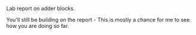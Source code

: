Lab report on adder blocks.

You'll still be building on the report - This is mostly a chance for me to see how you are doing so far.

